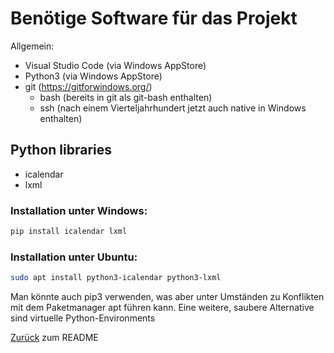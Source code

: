 # Benötige Software für das Projekt
Allgemein:
  * Visual Studio Code (via Windows AppStore)
  * Python3 (via Windows AppStore)
  * git (https://gitforwindows.org/)
    * bash (bereits in git als git-bash enthalten)
    * ssh (nach einem Vierteljahrhundert jetzt auch native in Windows enthalten)

## Python libraries
  * icalendar
  * lxml

### Installation unter Windows:
```bash
pip install icalendar lxml
```

### Installation unter Ubuntu: 
```bash
sudo apt install python3-icalendar python3-lxml
```
Man könnte auch pip3 verwenden, was aber unter Umständen zu Konflikten mit dem Paketmanager apt führen kann.
Eine weitere, saubere Alternative sind virtuelle Python-Environments


[Zurück](README.md) zum README
